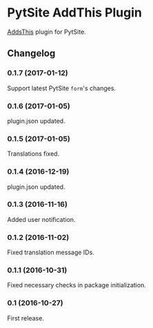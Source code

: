 # PytSite AddThis Plugin

[AddsThis](https://addthis.com) plugin for PytSite.


## Changelog

### 0.1.7 (2017-01-12)
Support latest PytSite `form`'s changes. 


### 0.1.6 (2017-01-05)
plugin.json updated.


### 0.1.5 (2017-01-05)
Translations fixed.


### 0.1.4 (2016-12-19)
plugin.json updated.


### 0.1.3 (2016-11-16)
Added user notification. 


### 0.1.2 (2016-11-02)
Fixed translation message IDs.


### 0.1.1 (2016-10-31)
Fixed necessary checks in package initialization.


### 0.1 (2016-10-27)
First release.
